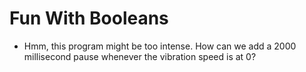 # Fun With Booleans

* Hmm, this program might be too intense. How can we add a 2000 millisecond pause whenever the vibration speed is at 0?

